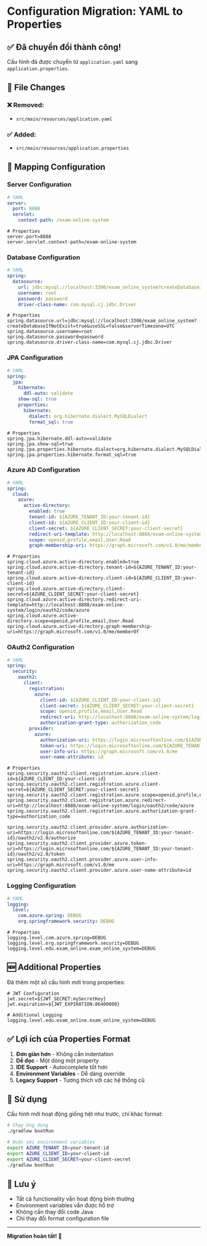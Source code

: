 # Configuration Migration: YAML to Properties

## ✅ Đã chuyển đổi thành công!

Cấu hình đã được chuyển từ `application.yaml` sang `application.properties`.

## 📁 File Changes

### ❌ Removed:
- `src/main/resources/application.yaml`

### ✅ Added:
- `src/main/resources/application.properties`

## 🔄 Mapping Configuration

### Server Configuration
```yaml
# YAML
server:
  port: 8888
  servlet:
    context-path: /exam-online-system
```
```properties
# Properties
server.port=8888
server.servlet.context-path=/exam-online-system
```

### Database Configuration
```yaml
# YAML
spring:
  datasource:
    url: jdbc:mysql://localhost:3306/exam_online_system?createDatabaseIfNotExist=true&useSSL=false&serverTimezone=UTC
    username: root
    password: password
    driver-class-name: com.mysql.cj.jdbc.Driver
```
```properties
# Properties
spring.datasource.url=jdbc:mysql://localhost:3306/exam_online_system?createDatabaseIfNotExist=true&useSSL=false&serverTimezone=UTC
spring.datasource.username=root
spring.datasource.password=password
spring.datasource.driver-class-name=com.mysql.cj.jdbc.Driver
```

### JPA Configuration
```yaml
# YAML
spring:
  jpa:
    hibernate:
      ddl-auto: validate
    show-sql: true
    properties:
      hibernate:
        dialect: org.hibernate.dialect.MySQLDialect
        format_sql: true
```
```properties
# Properties
spring.jpa.hibernate.ddl-auto=validate
spring.jpa.show-sql=true
spring.jpa.properties.hibernate.dialect=org.hibernate.dialect.MySQLDialect
spring.jpa.properties.hibernate.format_sql=true
```

### Azure AD Configuration
```yaml
# YAML
spring:
  cloud:
    azure:
      active-directory:
        enabled: true
        tenant-id: ${AZURE_TENANT_ID:your-tenant-id}
        client-id: ${AZURE_CLIENT_ID:your-client-id}
        client-secret: ${AZURE_CLIENT_SECRET:your-client-secret}
        redirect-uri-template: http://localhost:8888/exam-online-system/login/oauth2/code/azure
        scope: openid,profile,email,User.Read
        graph-membership-uri: https://graph.microsoft.com/v1.0/me/memberOf
```
```properties
# Properties
spring.cloud.azure.active-directory.enabled=true
spring.cloud.azure.active-directory.tenant-id=${AZURE_TENANT_ID:your-tenant-id}
spring.cloud.azure.active-directory.client-id=${AZURE_CLIENT_ID:your-client-id}
spring.cloud.azure.active-directory.client-secret=${AZURE_CLIENT_SECRET:your-client-secret}
spring.cloud.azure.active-directory.redirect-uri-template=http://localhost:8888/exam-online-system/login/oauth2/code/azure
spring.cloud.azure.active-directory.scope=openid,profile,email,User.Read
spring.cloud.azure.active-directory.graph-membership-uri=https://graph.microsoft.com/v1.0/me/memberOf
```

### OAuth2 Configuration
```yaml
# YAML
spring:
  security:
    oauth2:
      client:
        registration:
          azure:
            client-id: ${AZURE_CLIENT_ID:your-client-id}
            client-secret: ${AZURE_CLIENT_SECRET:your-client-secret}
            scope: openid,profile,email,User.Read
            redirect-uri: http://localhost:8888/exam-online-system/login/oauth2/code/azure
            authorization-grant-type: authorization_code
        provider:
          azure:
            authorization-uri: https://login.microsoftonline.com/${AZURE_TENANT_ID:your-tenant-id}/oauth2/v2.0/authorize
            token-uri: https://login.microsoftonline.com/${AZURE_TENANT_ID:your-tenant-id}/oauth2/v2.0/token
            user-info-uri: https://graph.microsoft.com/v1.0/me
            user-name-attribute: id
```
```properties
# Properties
spring.security.oauth2.client.registration.azure.client-id=${AZURE_CLIENT_ID:your-client-id}
spring.security.oauth2.client.registration.azure.client-secret=${AZURE_CLIENT_SECRET:your-client-secret}
spring.security.oauth2.client.registration.azure.scope=openid,profile,email,User.Read
spring.security.oauth2.client.registration.azure.redirect-uri=http://localhost:8888/exam-online-system/login/oauth2/code/azure
spring.security.oauth2.client.registration.azure.authorization-grant-type=authorization_code

spring.security.oauth2.client.provider.azure.authorization-uri=https://login.microsoftonline.com/${AZURE_TENANT_ID:your-tenant-id}/oauth2/v2.0/authorize
spring.security.oauth2.client.provider.azure.token-uri=https://login.microsoftonline.com/${AZURE_TENANT_ID:your-tenant-id}/oauth2/v2.0/token
spring.security.oauth2.client.provider.azure.user-info-uri=https://graph.microsoft.com/v1.0/me
spring.security.oauth2.client.provider.azure.user-name-attribute=id
```

### Logging Configuration
```yaml
# YAML
logging:
  level:
    com.azure.spring: DEBUG
    org.springframework.security: DEBUG
```
```properties
# Properties
logging.level.com.azure.spring=DEBUG
logging.level.org.springframework.security=DEBUG
logging.level.edu.exam_online.exam_online_system=DEBUG
```

## 🆕 Additional Properties

Đã thêm một số cấu hình mới trong properties:

```properties
# JWT Configuration
jwt.secret=${JWT_SECRET:mySecretKey}
jwt.expiration=${JWT_EXPIRATION:86400000}

# Additional Logging
logging.level.edu.exam_online.exam_online_system=DEBUG
```

## ✅ Lợi ích của Properties Format

1. **Đơn giản hơn** - Không cần indentation
2. **Dễ đọc** - Một dòng một property
3. **IDE Support** - Autocomplete tốt hơn
4. **Environment Variables** - Dễ dàng override
5. **Legacy Support** - Tương thích với các hệ thống cũ

## 🚀 Sử dụng

Cấu hình mới hoạt động giống hệt như trước, chỉ khác format:

```bash
# Chạy ứng dụng
./gradlew bootRun

# Hoặc với environment variables
export AZURE_TENANT_ID=your-tenant-id
export AZURE_CLIENT_ID=your-client-id
export AZURE_CLIENT_SECRET=your-client-secret
./gradlew bootRun
```

## 📝 Lưu ý

- Tất cả functionality vẫn hoạt động bình thường
- Environment variables vẫn được hỗ trợ
- Không cần thay đổi code Java
- Chỉ thay đổi format configuration file

---

**Migration hoàn tất!** 🎉
